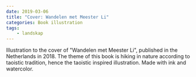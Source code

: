 ```yaml
---
date: 2019-03-06
title: "Cover: Wandelen met Meester Li"
categories: Book illustration
tags: 
    - landskap
---
```

Illustration to the cover of "Wandelen met Meester Li", published in the Netherlands in 2018. The theme of this book is hiking in nature according to taoistic tradition, hence the taoistic inspired illustration. Made with ink and watercolor.
